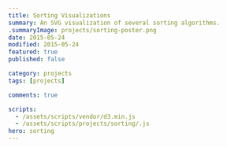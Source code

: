 ```yaml
---
title: Sorting Visualizations
summary: An SVG visualization of several sorting algorithms.
.summaryImage: projects/sorting-poster.png
date: 2015-05-24
modified: 2015-05-24
featured: true
published: false

category: projects
tags: [projects]

comments: true

scripts:
  - /assets/scripts/vendor/d3.min.js
  - /assets/scripts/projects/sorting/.js
hero: sorting
---
```

